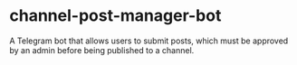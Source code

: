 # channel-post-manager-bot
A Telegram bot that allows users to submit posts, which must be approved by an admin before being published to a channel.
